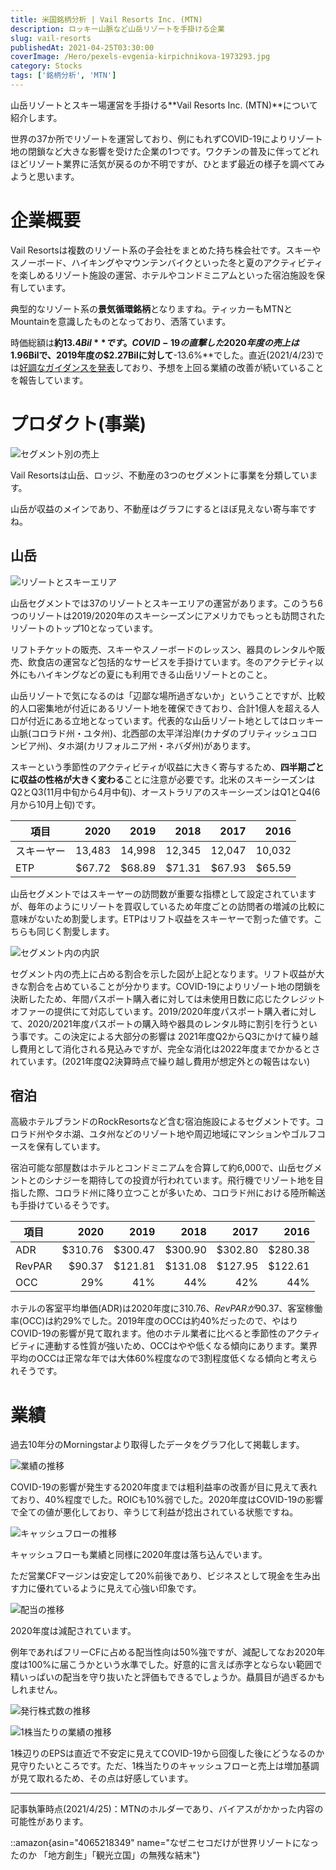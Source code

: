 ```yaml
---
title: 米国銘柄分析 | Vail Resorts Inc. (MTN)
description: ロッキー山脈など山岳リゾートを手掛ける企業
slug: vail-resorts
publishedAt: 2021-04-25T03:30:00
coverImage: /Hero/pexels-evgenia-kirpichnikova-1973293.jpg
category: Stocks
tags: ['銘柄分析', 'MTN']
---
```


山岳リゾートとスキー場運営を手掛ける**Vail Resorts Inc. (MTN)**について紹介します。

世界の37か所でリゾートを運営しており、例にもれずCOVID-19によりリゾート地の閉鎖など大きな影響を受けた企業の1つです。ワクチンの普及に伴ってどれほどリゾート業界に活気が戻るのか不明ですが、ひとまず最近の様子を調べてみようと思います。

# 企業概要

Vail Resortsは複数のリゾート系の子会社をまとめた持ち株会社です。スキーやスノーボード、ハイキングやマウンテンバイクといった冬と夏のアクティビティを楽しめるリゾート施設の運営、ホテルやコンドミニアムといった宿泊施設を保有しています。

典型的なリゾート系の**景気循環銘柄**となりますね。ティッカーもMTNとMountainを意識したものとなっており、洒落ています。

時価総額は**約$13.4Bil**です。COVID-19の直撃した2020年度の売上は$1.96Bilで、2019年度の$2.27Bilに対して**-13.6%**でした。直近(2021/4/23)では[好調なガイダンスを発表](http://investors.vailresorts.com/news-releases/news-release-details/vail-resorts-provides-updated-outlook-nine-month-period-ending)しており、予想を上回る業績の改善が続いていることを報告しています。

# プロダクト(事業)

![セグメント別の売上](/Stocks/mtn-segmentrate.png)

Vail Resortsは山岳、ロッジ、不動産の3つのセグメントに事業を分類しています。

山岳が収益のメインであり、不動産はグラフにするとほぼ見えない寄与率ですね。

## 山岳

![リゾートとスキーエリア](/Stocks/mtn-segment-mountain.jpg)

山岳セグメントでは37のリゾートとスキーエリアの運営があります。このうち6つのリゾートは2019/2020年のスキーシーズンにアメリカでもっとも訪問されたリゾートのトップ10となっています。

リフトチケットの販売、スキーやスノーボードのレッスン、器具のレンタルや販売、飲食店の運営など包括的なサービスを手掛けています。冬のアクテビティ以外にもハイキングなどの夏にも利用できる山岳リゾートとのこと。

山岳リゾートで気になるのは「辺鄙な場所過ぎないか」ということですが、比較的人口密集地が付近にあるリゾート地を確保できており、合計1億人を超える人口が付近にある立地となっています。代表的な山岳リゾート地としてはロッキー山脈(コロラド州・ユタ州)、北西部の太平洋沿岸(カナダのブリティッシュコロンビア州)、タホ湖(カリフォルニア州・ネバダ州)があります。

スキーという季節性のアクティビティが収益に大きく寄与するため、**四半期ごとに収益の性格が大きく変わる**ことに注意が必要です。北米のスキーシーズンはQ2とQ3(11月中旬から4月中旬)、オーストラリアのスキーシーズンはQ1とQ4(6月から10月上旬)です。

| 項目       |   2020 |   2019 |   2018 |   2017 |   2016 |
| ---------- | -----: | -----: | -----: | -----: | -----: |
| スキーヤー | 13,483 | 14,998 | 12,345 | 12,047 | 10,032 |
| ETP        | $67.72 | $68.89 | $71.31 | $67.93 | $65.59 |

山岳セグメントではスキーヤーの訪問数が重要な指標として設定されていますが、毎年のようにリゾートを買収しているため年度ごとの訪問者の増減の比較に意味がないため割愛します。ETPはリフト収益をスキーヤーで割った値です。こちらも同じく割愛します。

![セグメント内の内訳](/Stocks/mtn-mountain-rate.png)

セグメント内の売上に占める割合を示した図が上記となります。リフト収益が大きな割合を占めていることが分かります。COVID-19によりリゾート地の閉鎖を決断したため、年間パスポート購入者に対しては未使用日数に応じたクレジットオファーの提供にて対応しています。2019/2020年度パスポート購入者に対して、2020/2021年度パスポートの購入時や器具のレンタル時に割引を行うという事です。この決定による大部分の影響は 2021年度Q2からQ3にかけて繰り越し費用として消化される見込みですが、完全な消化は2022年度までかかるとされています。(2021年度Q2決算時点で繰り越し費用が想定外との報告はない)

## 宿泊

高級ホテルブランドのRockResortsなど含む宿泊施設によるセグメントです。コロラド州やタホ湖、ユタ州などのリゾート地や周辺地域にマンションやゴルフコースを保有しています。

宿泊可能な部屋数はホテルとコンドミニアムを合算して約6,000で、山岳セグメントとのシナジーを期待しての投資が行われています。飛行機でリゾート地を目指した際、コロラド州に降り立つことが多いため、コロラド州における陸所輸送も手掛けているそうです。

| 項目   |    2020 |    2019 |    2018 |    2017 |    2016 |
| ------ | ------: | ------: | ------: | ------: | ------: |
| ADR    | $310.76 | $300.47 | $300.90 | $302.80 | $280.38 |
| RevPAR |  $90.37 | $121.81 | $131.08 | $127.95 | $122.61 |
| OCC    |     29% |     41% |     44% |     42% |     44% |

ホテルの客室平均単価(ADR)は2020年度に$310.76、RevPARが$90.37、客室稼働率(OCC)は約29%でした。2019年度のOCCは約40%だったので、やはりCOVID-19の影響が見て取れます。他のホテル業者に比べると季節性のアクティビティに連動する性質が強いため、OCCはやや低くなる傾向にあります。業界平均のOCCは正常な年では大体60%程度なので3割程度低くなる傾向と考えられそうです。

# 業績

過去10年分のMorningstarより取得したデータをグラフ化して掲載します。

![業績の推移](/Stocks/mtn-revenue.png)

COVID-19の影響が発生する2020年度までは粗利益率の改善が目に見えて表れており、40%程度でした。ROICも10%弱でした。2020年度はCOVID-19の影響で全ての値が悪化しており、辛うじて利益が捻出されている状態ですね。

![キャッシュフローの推移](/Stocks/mtn-cashflow.png)

キャッシュフローも業績と同様に2020年度は落ち込んでいます。

ただ営業CFマージンは安定して20%前後であり、ビジネスとして現金を生み出す力に優れているように見えて心強い印象です。

![配当の推移](/Stocks/mtn-dividend.png)

2020年度は減配されています。

例年であればフリーCFに占める配当性向は50%強ですが、減配してなお2020年度は100%に届こうかという水準でした。好意的に言えば赤字とならない範囲で精いっぱいの配当を守り抜いたと評価もできるでしょうか。贔屓目が過ぎるかもしれません。

![発行株式数の推移](/Stocks/mtn-eps.png)

![1株当たりの業績の推移](/Stocks/mt-pershare.png)

1株辺りのEPSは直近で不安定に見えてCOVID-19から回復した後にどうなるのか見守りたいところです。ただ、1株当たりのキャッシュフローと売上は増加基調が見て取れるため、その点は好感しています。

---

記事執筆時点(2021/4/25)：MTNのホルダーであり、バイアスがかかった内容の可能性があります。

::amazon{asin="4065218349" name="なぜニセコだけが世界リゾートになったのか 「地方創生」「観光立国」の無残な結末"}
